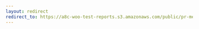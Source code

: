 ```yaml
---
layout: redirect
redirect_to: https://a8c-woo-test-reports.s3.amazonaws.com/public/pr-merge/40419/e2e/index.html
---
```

